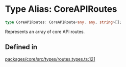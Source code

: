 # Type Alias: CoreAPIRoutes

```ts
type CoreAPIRoutes: CoreAPIRoute<any, any, string>[];
```

Represents an array of core API routes.

## Defined in

[packages/core/src/types/routes.types.ts:121](https://github.com/vramework/vramework/blob/725723db2d3435e2df2b809e6609ff26f8be368c/packages/core/src/types/routes.types.ts#L121)
